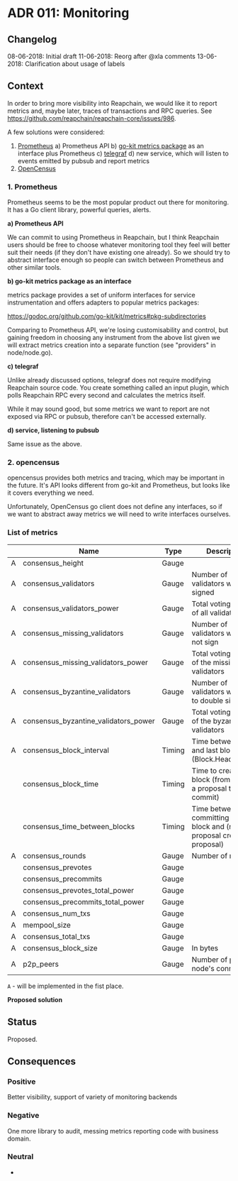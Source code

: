 # ADR 011: Monitoring

## Changelog

08-06-2018: Initial draft
11-06-2018: Reorg after @xla comments
13-06-2018: Clarification about usage of labels

## Context

In order to bring more visibility into Reapchain, we would like it to report
metrics and, maybe later, traces of transactions and RPC queries. See
https://github.com/reapchain/reapchain-core/issues/986.

A few solutions were considered:

1. [Prometheus](https://prometheus.io)
   a) Prometheus API
   b) [go-kit metrics package](https://github.com/go-kit/kit/tree/master/metrics) as an interface plus Prometheus
   c) [telegraf](https://github.com/influxdata/telegraf)
   d) new service, which will listen to events emitted by pubsub and report metrics
2. [OpenCensus](https://opencensus.io/introduction/)

### 1. Prometheus

Prometheus seems to be the most popular product out there for monitoring. It has
a Go client library, powerful queries, alerts.

**a) Prometheus API**

We can commit to using Prometheus in Reapchain, but I think Reapchain users
should be free to choose whatever monitoring tool they feel will better suit
their needs (if they don't have existing one already). So we should try to
abstract interface enough so people can switch between Prometheus and other
similar tools.

**b) go-kit metrics package as an interface**

metrics package provides a set of uniform interfaces for service
instrumentation and offers adapters to popular metrics packages:

https://godoc.org/github.com/go-kit/kit/metrics#pkg-subdirectories

Comparing to Prometheus API, we're losing customisability and control, but gaining
freedom in choosing any instrument from the above list given we will extract
metrics creation into a separate function (see "providers" in node/node.go).

**c) telegraf**

Unlike already discussed options, telegraf does not require modifying Reapchain
source code. You create something called an input plugin, which polls
Reapchain RPC every second and calculates the metrics itself.

While it may sound good, but some metrics we want to report are not exposed via
RPC or pubsub, therefore can't be accessed externally.

**d) service, listening to pubsub**

Same issue as the above.

### 2. opencensus

opencensus provides both metrics and tracing, which may be important in the
future. It's API looks different from go-kit and Prometheus, but looks like it
covers everything we need.

Unfortunately, OpenCensus go client does not define any
interfaces, so if we want to abstract away metrics we
will need to write interfaces ourselves.

### List of metrics

|     | Name                                 | Type   | Description                                                                   |
| --- | ------------------------------------ | ------ | ----------------------------------------------------------------------------- |
| A   | consensus_height                     | Gauge  |                                                                               |
| A   | consensus_validators                 | Gauge  | Number of validators who signed                                               |
| A   | consensus_validators_power           | Gauge  | Total voting power of all validators                                          |
| A   | consensus_missing_validators         | Gauge  | Number of validators who did not sign                                         |
| A   | consensus_missing_validators_power   | Gauge  | Total voting power of the missing validators                                  |
| A   | consensus_byzantine_validators       | Gauge  | Number of validators who tried to double sign                                 |
| A   | consensus_byzantine_validators_power | Gauge  | Total voting power of the byzantine validators                                |
| A   | consensus_block_interval             | Timing | Time between this and last block (Block.Header.Time)                          |
|     | consensus_block_time                 | Timing | Time to create a block (from creating a proposal to commit)                   |
|     | consensus_time_between_blocks        | Timing | Time between committing last block and (receiving proposal creating proposal) |
| A   | consensus_rounds                     | Gauge  | Number of rounds                                                              |
|     | consensus_prevotes                   | Gauge  |                                                                               |
|     | consensus_precommits                 | Gauge  |                                                                               |
|     | consensus_prevotes_total_power       | Gauge  |                                                                               |
|     | consensus_precommits_total_power     | Gauge  |                                                                               |
| A   | consensus_num_txs                    | Gauge  |                                                                               |
| A   | mempool_size                         | Gauge  |                                                                               |
| A   | consensus_total_txs                  | Gauge  |                                                                               |
| A   | consensus_block_size                 | Gauge  | In bytes                                                                      |
| A   | p2p_peers                            | Gauge  | Number of peers node's connected to                                           |

`A` - will be implemented in the fist place.

**Proposed solution**

## Status

Proposed.

## Consequences

### Positive

Better visibility, support of variety of monitoring backends

### Negative

One more library to audit, messing metrics reporting code with business domain.

### Neutral

-
